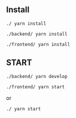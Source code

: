 ## Install

`./ yarn install`

`./backend/ yarn install`

`./frontend/ yarn install`
## START

`./backend/ yarn develop`

`./frontend/ yarn start`

or 

`./ yarn start`